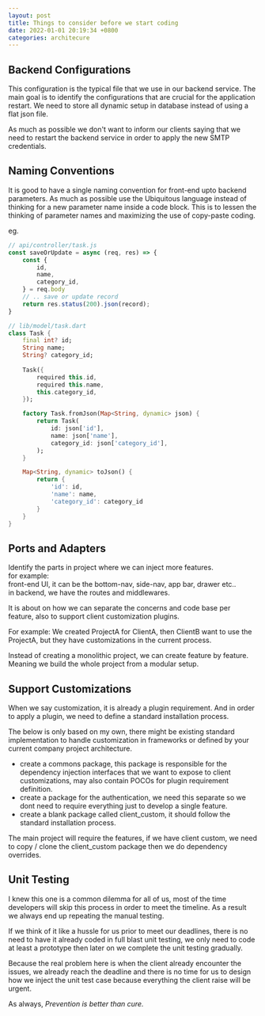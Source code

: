 ```yaml
---
layout: post
title: Things to consider before we start coding
date: 2022-01-01 20:19:34 +0800
categories: architecure
---
```

## Backend Configurations
This configuration is the typical file that we use in our backend service. The main goal is to identify the configurations that are crucial for the application restart. We need to store all dynamic setup in database instead of using a flat json file.

As much as possible we don't want to inform our clients saying that we need to restart the backend service in order to apply the new SMTP credentials.

## Naming Conventions
It is good to have a single naming convention for front-end upto backend parameters. As much as possible use the Ubiquitous language instead of thinking for a new parameter name inside a code block. This is to lessen the thinking of parameter names and maximizing the use of copy-paste coding.

eg.
```javascript
// api/controller/task.js
const saveOrUpdate = async (req, res) => {
    const {
        id,
        name,
        category_id,
    } = req.body
    // .. save or update record
    return res.status(200).json(record);
}
```
```dart
// lib/model/task.dart
class Task {
    final int? id;
    String name;
    String? category_id;
    
    Task({
        required this.id,
        required this.name,
        this.category_id,
    });

    factory Task.fromJson(Map<String, dynamic> json) {
        return Task(
            id: json['id'],
            name: json['name'],
            category_id: json['category_id'],
        );
    }

    Map<String, dynamic> toJson() {
        return {
            'id': id,
            'name': name,
            'category_id': category_id
        }
    }
}
```


## Ports and Adapters
Identify the parts in project where we can inject more features.<br>
for example:
<br>front-end UI, it can be the bottom-nav, side-nav, app bar, drawer etc..
<br>in backend, we have the routes and middlewares.

It is about on how we can separate the concerns and code base per feature, also to support client customization plugins.

For example:
We created ProjectA for ClientA, then ClientB want to use the ProjectA, but they have customizations in the current process.

Instead of creating a monolithic project, we can create feature by feature. Meaning we build the whole project from a modular setup.

## Support Customizations
When we say customization, it is already a plugin requirement. And in order to apply a plugin, we need to define a standard installation process.

The below is only based on my own, there might be existing standard implementation to handle customization in frameworks or defined by your current company project architecture.

- create a commons package, this package is responsible for the dependency injection interfaces that we want to expose to client customizations, may also contain POCOs for plugin requirement definition.
- create a package for the authentication, we need this separate so we dont need to require everything just to develop a single feature.
- create a blank package called client_custom, it should follow the standard installation process.

The main project will require the features, if we have client custom, we need to copy / clone the client_custom package then we do dependency overrides.

## Unit Testing
I knew this one is a common dilemma for all of us, most of the time developers will skip this process in order to meet the timeline. As a result we always end up repeating the manual testing.

If we think of it like a hussle for us prior to meet our deadlines, there is no need to have it already coded in full blast unit testing, we only need to code at least a prototype then later on we complete the unit testing gradually.

Because the real problem here is when the client already encounter the issues, we already reach the deadline and there is no time for us to design how we inject the unit test case because everything the client raise will be urgent.

As always, <em>Prevention is better than cure.</em>